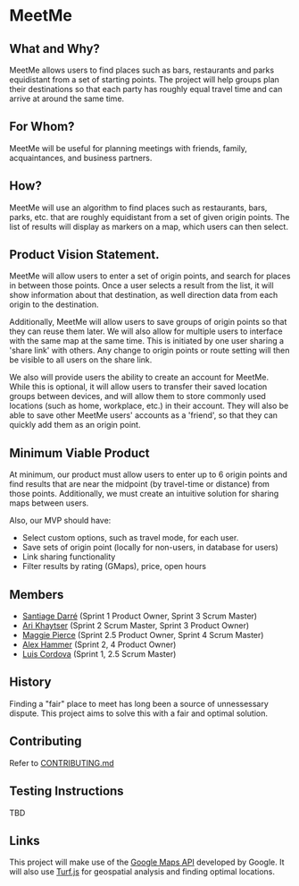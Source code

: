 # MeetMe

## What and Why?
MeetMe allows users to find places such as bars, restaurants and parks equidistant from a set of starting points. The project will help groups plan their destinations so that each party has roughly equal travel time and can arrive at around the same time. 

## For Whom?
MeetMe will be useful for planning meetings with friends, family, acquaintances, and business partners. 

## How?
MeetMe will use an algorithm to find places such as restaurants, bars, parks, etc. that are roughly equidistant from a set of given origin points. The list of results will display as markers on a map, which users can then select. 

## Product Vision Statement. 
MeetMe will allow users to enter a set of origin points, and search for places in between those points. Once a user selects a result from the list, it will show information about that destination, as well direction data from each origin to the destination. 

Additionally, MeetMe will allow users to save groups of origin points so that they can reuse them later. We will also allow for multiple users to interface with the same map at the same time. This is initiated by one user sharing a 'share link' with others. Any change to origin points or route setting will then be visible to all users on the share link.

We also will provide users the ability to create an account for MeetMe. While this is optional, it will allow users to transfer their saved location groups between devices, and will allow them to store commonly used locations (such as home, workplace, etc.) in their account. They will also be able to save other MeetMe users' accounts as a 'friend', so that they can quickly add them as an origin point.

## Minimum Viable Product
At minimum, our product must allow users to enter up to 6 origin points and find results that are near the midpoint (by travel-time or distance) from those points. Additionally, we must create an intuitive solution for sharing maps between users.

Also, our MVP should have:
- Select custom options, such as travel mode, for each user. 
- Save sets of origin point (locally for non-users, in database for users)
- Link sharing functionality
- Filter results by rating (GMaps), price, open hours

## Members
- [Santiage Darré](https://github.com/sdarre) (Sprint 1 Product Owner, Sprint 3 Scrum Master)
- [Ari Khaytser](https://github.com/ajk745) (Sprint 2 Scrum Master, Sprint 3 Product Owner)
- [Maggie Pierce](https://github.com/m-ggie) (Sprint 2.5 Product Owner, Sprint 4 Scrum Master)
- [Alex Hammer](https://github.com/ah4597) (Sprint 2, 4 Product Owner)
- [Luis Cordova](https://github.com/LGCX) (Sprint 1, 2.5  Scrum Master)

## History
Finding a "fair" place to meet has long been a source of unnessessary dispute. This project aims to solve this with a fair and optimal solution. 

## Contributing
Refer to [CONTRIBUTING.md](./CONTRIBUTING.md)

## Testing Instructions
TBD

## Links
This project will make use of the [Google Maps API](https://developers.google.com/maps/documentation/javascript/overview) developed by Google. It will also use [Turf.js](https://turfjs.org/) for geospatial analysis and finding optimal locations.
